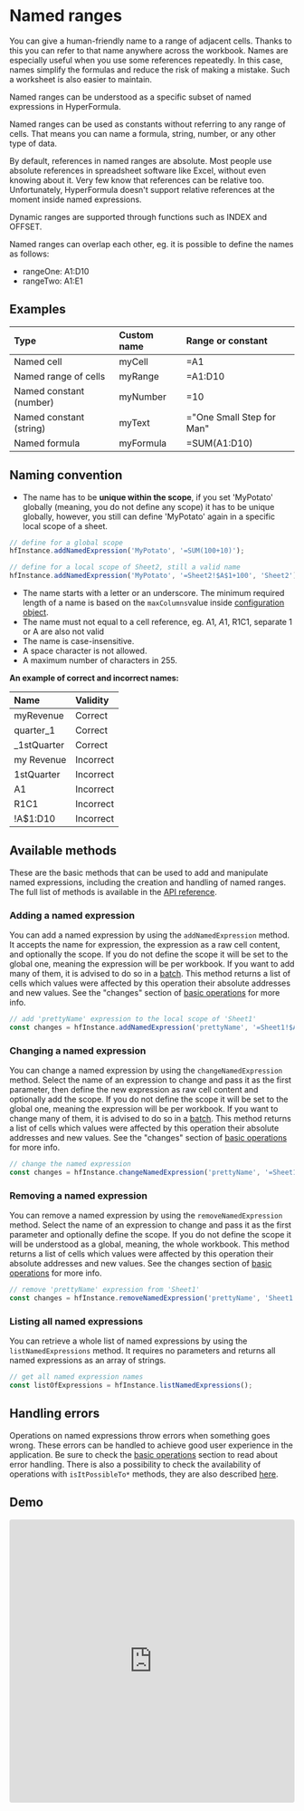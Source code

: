 # Named ranges

You can give a human-friendly name to a range of adjacent cells. 
Thanks to this you can refer to that name anywhere across the workbook. 
Names are especially useful when you use some references repeatedly. 
In this case, names simplify the formulas and reduce the risk of making 
a mistake. Such a worksheet is also easier to maintain.

Named ranges can be understood as a specific subset of named 
expressions in HyperFormula.

Named ranges can be used as constants without referring to any 
range of cells. That means you can name a formula, string, number, 
or any other type of data.

By default, references in named ranges are absolute. Most people use 
absolute references in spreadsheet software like Excel, without even 
knowing about it. Very few know that references can be relative too. 
Unfortunately, HyperFormula doesn't support relative references at 
the moment inside named expressions.

Dynamic ranges are supported through functions such as INDEX and OFFSET.

Named ranges can overlap each other, eg. it is possible to define 
the names as follows: 

* rangeOne: A1:D10
* rangeTwo: A1:E1

## Examples

| Type | Custom name | Range or constant |
| :--- | :--- | :--- |
| Named cell | myCell | =A1 |
| Named range of cells | myRange | =A1:D10 |
| Named constant (number) | myNumber | =10 |
| Named constant (string) | myText | ="One Small Step for Man" |
| Named formula | myFormula | =SUM(A1:D10) |

## Naming convention

* The name has to be **unique within the scope**, if you set
'MyPotato' globally (meaning, you do not define any scope) it has
to be unique globally, however, you still can define 'MyPotato'
again in a specific local scope of a sheet.

```javascript
// define for a global scope
hfInstance.addNamedExpression('MyPotato', '=SUM(100+10)');

// define for a local scope of Sheet2, still a valid name
hfInstance.addNamedExpression('MyPotato', '=Sheet2!$A$1+100', 'Sheet2');
```

* The name starts with a letter or an underscore. The minimum required
length of a name is based on the `maxColumns`value inside
[configuration object](configuration-options.md).
* The name must not equal to a cell reference, eg. A1, $A$1,
R1C1, separate 1 or A are also not valid
* The name is case-insensitive. 
* A space character is not allowed.
* A maximum number of characters in 255.

**An example of correct and incorrect names:**

| Name | Validity |
| :--- | :--- |
| myRevenue | Correct |
| quarter_1 | Correct |
| _1stQuarter | Correct |
| my Revenue | Incorrect |
| 1stQuarter | Incorrect |
| A1 | Incorrect |
| R1C1 | Incorrect |
| !A$1:D10 | Incorrect |

## Available methods

These are the basic methods that can be used to add and manipulate
named expressions, including the creation and handling of
named ranges. The full list of methods is available in the
[API reference](../api).

### Adding a named expression

You can add a named expression by using the `addNamedExpression`
method. It accepts the name for expression, the expression as a
raw cell content, and optionally the scope. If you do not define
the scope it will be set to the global one, meaning the expression
will be per workbook. If you want to add many of them, it is
advised to do so in a [batch](batch-operations.md). This method
returns a list of cells which values were affected by this operation
their absolute addresses and new values. See the "changes"
section of [basic operations](basic-operations) for more info.

```javascript
// add 'prettyName' expression to the local scope of 'Sheet1'
const changes = hfInstance.addNamedExpression('prettyName', '=Sheet1!$A$1+100', 'Sheet1');
```

### Changing a named expression

You can change a named expression by using the `changeNamedExpression`
method. Select the name of an expression to change and pass it as
the first parameter,  then define the new expression as raw cell
content and optionally add the scope. If you do not define the scope
it will be set to the global one, meaning the expression will be
per workbook. If you want to change many of them, it is advised
to do so in a [batch](batch-operations.md). This method returns
a list of cells which values were affected by this operation
their absolute addresses and new values. See the "changes"
section of [basic operations](basic-operations) for more info.

```javascript
// change the named expression
const changes = hfInstance.changeNamedExpression('prettyName', '=Sheet1!$A$1+200');
```

### Removing a named expression

You can remove a named expression by using the `removeNamedExpression`
method. Select the name of an expression to change and pass it as
the first parameter and optionally define the scope. If you do
not define the scope it will be understood as a global, meaning,
the whole workbook. This method returns a list of cells which
values were affected by this operation their absolute addresses
and new values. See the changes section of
[basic operations](basic-operations) for more info.

```javascript
// remove 'prettyName' expression from 'Sheet1'
const changes = hfInstance.removeNamedExpression('prettyName', 'Sheet1');
```

### Listing all named expressions

You can retrieve a whole list of named expressions by
using the `listNamedExpressions` method. It requires no
parameters and returns all named expressions as an array of strings.

```javascript
// get all named expression names
const listOfExpressions = hfInstance.listNamedExpressions();
```

## Handling errors

Operations on named expressions throw errors when something goes
wrong. These errors can be handled to achieve good user experience
in the application. Be sure to check the
[basic operations](basic-operations) section to read about
error handling. There is also a possibility to check the
availability of operations with `isItPossibleTo*` methods, they
are also described [here](basic-operations#isitpossibleto-methods).

## Demo

<iframe
     src="https://codesandbox.io/embed/github/handsontable/hyperformula-demos/tree/0.3.x/named-expressions?autoresize=1&fontsize=11&hidenavigation=1&theme=light&view=preview"
     style="width:100%; height:500px; border:0; border-radius: 4px; overflow:hidden;"
     title="handsontable/hyperformula-demos: named-expressions"
     allow="accelerometer; ambient-light-sensor; camera; encrypted-media; geolocation; gyroscope; hid; microphone; midi; payment; usb; vr; xr-spatial-tracking"
     sandbox="allow-autoplay allow-forms allow-modals allow-popups allow-presentation allow-same-origin allow-scripts"
   ></iframe>

